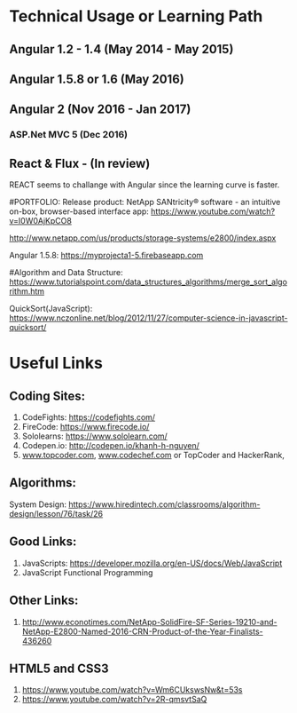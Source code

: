 # Technical Usage or Learning Path
## Angular 1.2 - 1.4 (May 2014 - May 2015)
## Angular 1.5.8 or 1.6 (May 2016)
## Angular 2 (Nov 2016 - Jan 2017)
### ASP.Net MVC 5 (Dec 2016)
## React & Flux - (In review)
 REACT seems to challange with Angular since the learning curve is faster.
 
#PORTFOLIO:
Release product:
 NetApp SANtricity® software - an intuitive on-box, browser-based interface app:
  https://www.youtube.com/watch?v=I0W0AjKpCO8
  
  http://www.netapp.com/us/products/storage-systems/e2800/index.aspx

Angular 1.5.8: https://myprojecta1-5.firebaseapp.com



#Algorithm and Data Structure:
https://www.tutorialspoint.com/data_structures_algorithms/merge_sort_algorithm.htm

QuickSort(JavaScript): https://www.nczonline.net/blog/2012/11/27/computer-science-in-javascript-quicksort/

# Useful Links

## Coding Sites:
 1. CodeFights: https://codefights.com/
 2. FireCode: https://www.firecode.io/
 3. Sololearns: https://www.sololearn.com/
 4. Codepen.io: http://codepen.io/khanh-h-nguyen/
 5.  www.topcoder.com, www.codechef.com or  TopCoder and HackerRank, 
## Algorithms: 
 System Design: https://www.hiredintech.com/classrooms/algorithm-design/lesson/76/task/26
 
## Good Links:
 1. JavaScripts: https://developer.mozilla.org/en-US/docs/Web/JavaScript
 2. JavaScript Functional Programming
 
## Other Links:
 1.   http://www.econotimes.com/NetApp-SolidFire-SF-Series-19210-and-NetApp-E2800-Named-2016-CRN-Product-of-the-Year-Finalists-436260

## HTML5 and CSS3
1. https://www.youtube.com/watch?v=Wm6CUkswsNw&t=53s
2. https://www.youtube.com/watch?v=2R-qmsvtSaQ
 
